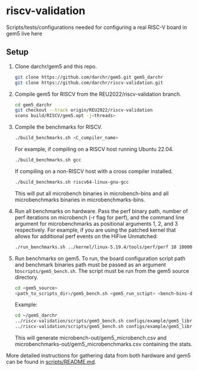 # riscv-validation
Scripts/tests/configurations needed for configuring a real RISC-V board in gem5 live here

## Setup
1. Clone darchr/gem5 and this repo.
    ```sh
    git clone https://github.com/darchr/gem5.git gem5_darchr
    git clone https://github.com/darchr/riscv-validation.git
    ```

2. Compile gem5 for RISCV from the REU2022/riscv-validation branch.
    ```sh
    cd gem5_darchr
    git checkout --track origin/REU2022/riscv-validation
    scons build/RISCV/gem5.opt -j<threads>
    ```

3. Compile the benchmarks for RISCV.
    ```sh
    ./build_benchmarks.sh <C_compiler_name>
    ```
    For example, if compiling on a RISCV host running Ubuntu 22.04.
    ```sh
    ./build_benchmarks.sh gcc
    ```
    If compiling on a non-RISCV host with a cross compiler installed.
    ```sh
    ./build_benchmarks.sh riscv64-linux-gnu-gcc
    ```
    This will put all microbench binaries in microbench-bins and all
    microbenchmarks binaries in microbenchmarks-bins.

4. Run all benchmarks on hardware. Pass the perf binary path, number of perf
iterations on microbench (-r flag for perf), and the command line argument for
microbenchmarks as positional arguments 1, 2, and 3 respectively. For example,
if you are using the patched kernel that allows for additional perf events
on the HiFive Unmatched:
    ```sh
    ./run_benchmarks.sh ../kernel/linux-5.19.4/tools/perf/perf 10 1000000000
    ```

5. Run benchmarks on gem5. To run, the board configuration script path and
benchmark binaries path must be passed as an argument to`scripts/gem5_bench.sh`.
The script must be run from the gem5 source directory.
    ```sh
    cd <gem5_source>
    <path_to_scripts_dir>/gem5_bench.sh <gem5_run_sctipt> <bench-bins-dir> <argv_for_binaries>
    ```
    Example:
    ```sh
    cd ~/gem5_darchr
    ../riscv-validation/scripts/gem5_bench.sh configs/example/gem5_library/hifive-run.py ../riscv-validation/microbench-bins
    ../riscv-validation/scripts/gem5_bench.sh configs/example/gem5_library/hifive-run.py ../riscv-validation/microbenchmarks-bins 100
    ```
    This will generate microbench-out/gem5_microbench.csv and
    microbenchmarks-out/gem5_microbenchmarks.csv containing the stats.

More detailed instructions for gathering data from both hardware and gem5
can be found in [scripts/README.md](scripts/README.md).